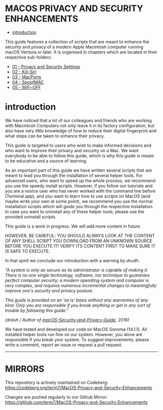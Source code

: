 # MACOS PRIVACY AND SECURITY ENHANCEMENTS

- [introduction](#introduction)

This guide features a collection of scripts that are meant to enhance the security and privacy of a modern Apple Macintosh computer running macOS Ventura or later. It is organised in chapters which are located in their respective sub-folders:

- [01 - Privacy and Security Settings](01_Privacy-and-Security-Settings)
- [02 - Kill-Siri](02_Kill-Siri)
- [03 - MacPorts](03_MacPorts)
- [04 - SpoofMAC](04_SpoofMAC)
- [05 - WiFi-OFF](05_WiFi-OFF)

# introduction

We have noticed that a lot of our colleagues and friends who are working with Macintosh Computers not only leave it in its factory configuration, but also have very little knowledge of how to reduce their digital fingerprint and what steps can be taken to enhance their privacy.

This guide is targeted to users who wish to make informed decisions and who want to improve their privacy and security on a Mac. We want everybody to be able to follow this guide, which is why this guide is meant to be educative and a source of learning.

As an important part of this guide we have written several scripts that are meant to lead you through the installation of several helper tools. For advanced users, who want to speed up the whole process, we recommend you use the speedy install scripts. However, if you follow our tutorials and you are a novice user who has never worked with the command line before (Terminal.app), and you want to learn how to use scripts on MacOS (and maybe write your own at some point), we recommend you use the normal installation scripts which will guide you through the respective installation. In case you want to uninstall any of these helper tools, please use the provided uninstall scripts.

This guide is a work in progress. We will add more content in future.

HOWEVER, BE CAREFUL: YOU SHOULD ALWAYS LOOK AT THE CONTENT OF ANY SHELL SCRIPT YOU DOWNLOAD FROM AN UNKNOWN SOURCE BEFORE YOU EXECUTE IT! VERIFY ITS CONTENT FIRST TO MAKE SURE IT IS SAFE TO EXECUTE.

In that spirit we conclude our introduction with a warning by *drudh*:

*"A system is only as secure as its administrator is capable of making it. There is no one single technology, software, nor technique to guarantee perfect computer security; a modern operating system and computer is very complex, and requires numerous incremental changes to meaningfully improve one's security and privacy posture.*

*This guide is provided on an 'as is' basis without any warranties of any kind. Only you are responsible if you break anything or get in any sort of trouble by following this guide."*

*(drduh / Author of [macOS-Security-and-Privacy-Guide](https://github.com/drduh/macOS-Security-and-Privacy-Guide), 2016)*

We have tested and developed our code on MacOS Sonoma (14.1.1). All installed helper tools run fine on our system. However, you alone are responsible if you break your system. To suggest improvements, please write a comment, report an issue or request a pull request.

***

# **MIRRORS**

This repository is actively maintained on Codeberg:<br>
https://codeberg.org/term7/MacOS-Privacy-and-Security-Enhancements

Changes are pushed regularly to our Github Mirror:<br>
https://github.com/term7/MacOS-Privacy-and-Security-Enhancements